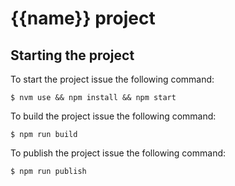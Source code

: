 # {{name}} project

## Starting the project

To start the project issue the following command:
```
$ nvm use && npm install && npm start
```

To build the project issue the following command:
```
$ npm run build
```

To publish the project issue the following command:
```
$ npm run publish
```
